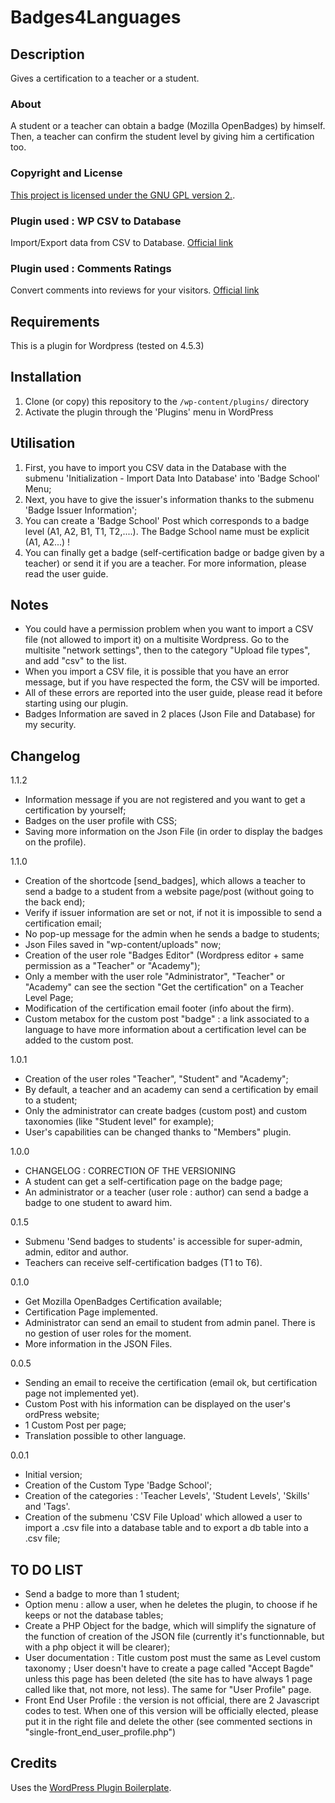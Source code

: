 # Badges4Languages

## Description
Gives a certification to a teacher or a student.

### About
A student or a teacher can obtain a badge (Mozilla OpenBadges) by himself.
Then, a teacher can confirm the student level by giving him a certification too.

### Copyright and License
[This project is licensed under the GNU GPL version 2.](http://www.gnu.org/licenses/old-licenses/gpl-2.0.html).

### Plugin used : WP CSV to Database
Import/Export data from CSV to Database.
[Official link](https://wordpress.org/plugins/wp-csv-to-database/)

### Plugin used : Comments Ratings
Convert comments into reviews for your visitors. 
[Official link](https://wordpress.org/plugins/comments-ratings/)


## Requirements
This is a plugin for Wordpress (tested on 4.5.3)


## Installation

1. Clone (or copy) this repository to the `/wp-content/plugins/` directory
1. Activate the plugin through the 'Plugins' menu in WordPress


## Utilisation

1. First, you have to import you CSV data in the Database with the submenu 'Initialization - Import Data Into Database' into 'Badge School' Menu;
1. Next, you have to give the issuer's information thanks to the submenu 'Badge Issuer Information';
1. You can create a 'Badge School' Post which corresponds to a badge level (A1, A2, B1, T1, T2,....). The Badge School name must be explicit (A1, A2...) !
1. You can finally get a badge (self-certification badge or badge given by a teacher) or send it if you are a teacher.
For more information, please read the user guide.


## Notes

* You could have a permission problem when you want to import a CSV file (not allowed to import it) on a multisite Wordpress. Go to the multisite "network settings", then to the category "Upload file types", and add "csv" to the list.
* When you import a CSV file, it is possible that you have an error message, but if you have respected the form, the CSV will be imported.
* All of these errors are reported into the user guide, please read it before starting using our plugin.
* Badges Information are saved in 2 places (Json File and Database) for my security.





## Changelog

1.1.2
* Information message if you are not registered and you want to get a certification by yourself;
* Badges on the user profile with CSS;
* Saving more information on the Json File (in order to display the badges on the profile).

1.1.0
* Creation of the shortcode [send_badges], which allows a teacher to send a badge to a student from a website page/post (without going to the back end);
* Verify if issuer information are set or not, if not it is impossible to send a certification email;
* No pop-up message for the admin when he sends a badge to students;
* Json Files saved in "wp-content/uploads" now;
* Creation of the user role "Badges Editor" (Wordpress editor + same permission as a "Teacher" or "Academy");
* Only a member with the user role "Administrator", "Teacher" or "Academy" can see the section "Get the certification" on a Teacher Level Page;
* Modification of the certification email footer (info about the firm).
* Custom metabox for the custom post "badge" : a link associated to a language to have more information about a certification level can be added to the custom post.

1.0.1
* Creation of the user roles "Teacher", "Student" and "Academy";
* By default, a teacher and an academy can send a certification by email to a student;
* Only the administrator can create badges (custom post) and custom taxonomies (like "Student level" for example);
* User's capabilities can be changed thanks to "Members" plugin.

1.0.0
* CHANGELOG : CORRECTION OF THE VERSIONING
* A student can get a self-certification page on the badge page;
* An administrator or a teacher (user role : author) can send a badge a badge to one student to award him.

0.1.5
* Submenu 'Send badges to students' is accessible for super-admin, admin, editor and author.
* Teachers can receive self-certification badges (T1 to T6).

0.1.0
* Get Mozilla OpenBadges Certification available;
* Certification Page implemented.
* Administrator can send an email to student from admin panel. There is no gestion of user roles for the moment.
* More information in the JSON Files.

0.0.5
* Sending an email to receive the certification (email ok, but certification page not implemented yet).
* Custom Post with his information can be displayed on the user's ordPress website;
* 1 Custom Post per page;
* Translation possible to other language.

0.0.1
* Initial version;
* Creation of the Custom Type 'Badge School';
* Creation of the categories : 'Teacher Levels', 'Student Levels', 'Skills' and 'Tags'.
* Creation of the submenu 'CSV File Upload' which allowed a user to import a .csv file into a database table and to export a db table into a .csv file;



## TO DO LIST

* Send a badge to more than 1 student;
* Option menu : allow a user, when he deletes the plugin, to choose if he keeps or not the database tables;
* Create a PHP Object for the badge, which will simplify the signature of the function of creation of the JSON file (currently it's functionnable, but with a php object it will be clearer);
* User documentation : Title custom post must the same as Level custom taxonomy ; User doesn't have to create a page called "Accept Bagde" unless this page has been deleted (the site has to have always 1 page called like that, not more, not less). The same for "User Profile" page.
* Front End User Profile : the version is not official, there are 2 Javascript codes to test. When one of this version will be officially elected, please put it in the right file and delete the other (see commented sections in "single-front_end_user_profile.php")

## Credits

Uses the [WordPress Plugin Boilerplate](http://wppb.io/).
